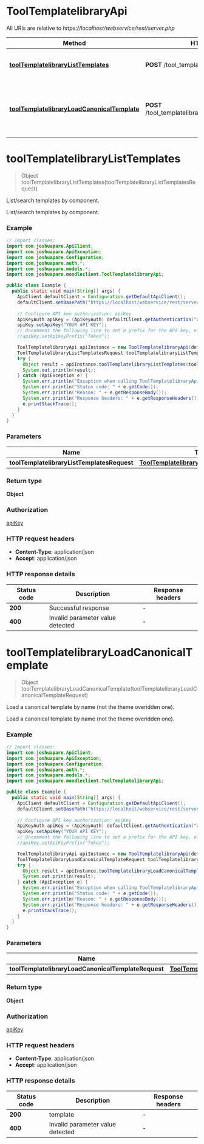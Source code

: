 # ToolTemplatelibraryApi

All URIs are relative to *https://localhost/webservice/rest/server.php*

| Method | HTTP request | Description |
|------------- | ------------- | -------------|
| [**toolTemplatelibraryListTemplates**](ToolTemplatelibraryApi.md#toolTemplatelibraryListTemplates) | **POST** /tool_templatelibrary_list_templates | List/search templates by component. |
| [**toolTemplatelibraryLoadCanonicalTemplate**](ToolTemplatelibraryApi.md#toolTemplatelibraryLoadCanonicalTemplate) | **POST** /tool_templatelibrary_load_canonical_template | Load a canonical template by name (not the theme overidden one). |


<a id="toolTemplatelibraryListTemplates"></a>
# **toolTemplatelibraryListTemplates**
> Object toolTemplatelibraryListTemplates(toolTemplatelibraryListTemplatesRequest)

List/search templates by component.

List/search templates by component.

### Example
```java
// Import classes:
import com.joshuapare.ApiClient;
import com.joshuapare.ApiException;
import com.joshuapare.Configuration;
import com.joshuapare.auth.*;
import com.joshuapare.models.*;
import com.joshuapare.moodleclient.ToolTemplatelibraryApi;

public class Example {
  public static void main(String[] args) {
    ApiClient defaultClient = Configuration.getDefaultApiClient();
    defaultClient.setBasePath("https://localhost/webservice/rest/server.php");
    
    // Configure API key authorization: apiKey
    ApiKeyAuth apiKey = (ApiKeyAuth) defaultClient.getAuthentication("apiKey");
    apiKey.setApiKey("YOUR API KEY");
    // Uncomment the following line to set a prefix for the API key, e.g. "Token" (defaults to null)
    //apiKey.setApiKeyPrefix("Token");

    ToolTemplatelibraryApi apiInstance = new ToolTemplatelibraryApi(defaultClient);
    ToolTemplatelibraryListTemplatesRequest toolTemplatelibraryListTemplatesRequest = new ToolTemplatelibraryListTemplatesRequest(); // ToolTemplatelibraryListTemplatesRequest | 
    try {
      Object result = apiInstance.toolTemplatelibraryListTemplates(toolTemplatelibraryListTemplatesRequest);
      System.out.println(result);
    } catch (ApiException e) {
      System.err.println("Exception when calling ToolTemplatelibraryApi#toolTemplatelibraryListTemplates");
      System.err.println("Status code: " + e.getCode());
      System.err.println("Reason: " + e.getResponseBody());
      System.err.println("Response headers: " + e.getResponseHeaders());
      e.printStackTrace();
    }
  }
}
```

### Parameters

| Name | Type | Description  | Notes |
|------------- | ------------- | ------------- | -------------|
| **toolTemplatelibraryListTemplatesRequest** | [**ToolTemplatelibraryListTemplatesRequest**](ToolTemplatelibraryListTemplatesRequest.md)|  | |

### Return type

**Object**

### Authorization

[apiKey](../README.md#apiKey)

### HTTP request headers

 - **Content-Type**: application/json
 - **Accept**: application/json

### HTTP response details
| Status code | Description | Response headers |
|-------------|-------------|------------------|
| **200** | Successful response |  -  |
| **400** | Invalid parameter value detected |  -  |

<a id="toolTemplatelibraryLoadCanonicalTemplate"></a>
# **toolTemplatelibraryLoadCanonicalTemplate**
> Object toolTemplatelibraryLoadCanonicalTemplate(toolTemplatelibraryLoadCanonicalTemplateRequest)

Load a canonical template by name (not the theme overidden one).

Load a canonical template by name (not the theme overidden one).

### Example
```java
// Import classes:
import com.joshuapare.ApiClient;
import com.joshuapare.ApiException;
import com.joshuapare.Configuration;
import com.joshuapare.auth.*;
import com.joshuapare.models.*;
import com.joshuapare.moodleclient.ToolTemplatelibraryApi;

public class Example {
  public static void main(String[] args) {
    ApiClient defaultClient = Configuration.getDefaultApiClient();
    defaultClient.setBasePath("https://localhost/webservice/rest/server.php");
    
    // Configure API key authorization: apiKey
    ApiKeyAuth apiKey = (ApiKeyAuth) defaultClient.getAuthentication("apiKey");
    apiKey.setApiKey("YOUR API KEY");
    // Uncomment the following line to set a prefix for the API key, e.g. "Token" (defaults to null)
    //apiKey.setApiKeyPrefix("Token");

    ToolTemplatelibraryApi apiInstance = new ToolTemplatelibraryApi(defaultClient);
    ToolTemplatelibraryLoadCanonicalTemplateRequest toolTemplatelibraryLoadCanonicalTemplateRequest = new ToolTemplatelibraryLoadCanonicalTemplateRequest(); // ToolTemplatelibraryLoadCanonicalTemplateRequest | 
    try {
      Object result = apiInstance.toolTemplatelibraryLoadCanonicalTemplate(toolTemplatelibraryLoadCanonicalTemplateRequest);
      System.out.println(result);
    } catch (ApiException e) {
      System.err.println("Exception when calling ToolTemplatelibraryApi#toolTemplatelibraryLoadCanonicalTemplate");
      System.err.println("Status code: " + e.getCode());
      System.err.println("Reason: " + e.getResponseBody());
      System.err.println("Response headers: " + e.getResponseHeaders());
      e.printStackTrace();
    }
  }
}
```

### Parameters

| Name | Type | Description  | Notes |
|------------- | ------------- | ------------- | -------------|
| **toolTemplatelibraryLoadCanonicalTemplateRequest** | [**ToolTemplatelibraryLoadCanonicalTemplateRequest**](ToolTemplatelibraryLoadCanonicalTemplateRequest.md)|  | |

### Return type

**Object**

### Authorization

[apiKey](../README.md#apiKey)

### HTTP request headers

 - **Content-Type**: application/json
 - **Accept**: application/json

### HTTP response details
| Status code | Description | Response headers |
|-------------|-------------|------------------|
| **200** | template |  -  |
| **400** | Invalid parameter value detected |  -  |

